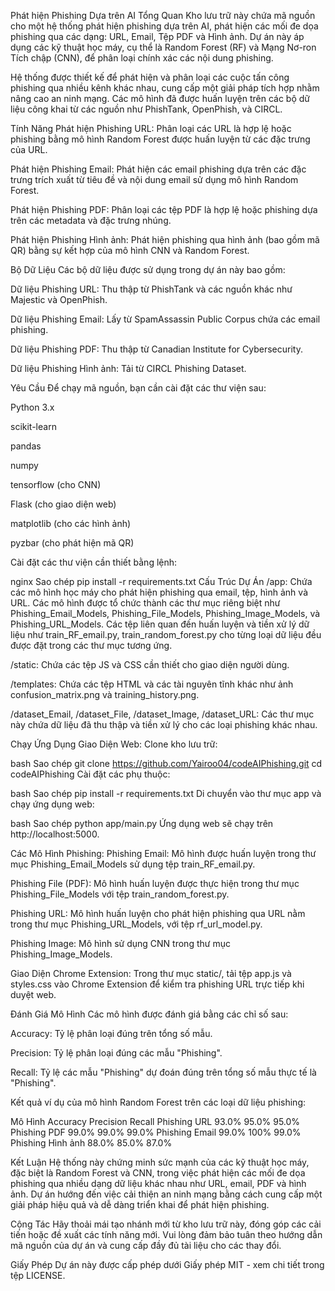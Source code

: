 Phát hiện Phishing Dựa trên AI
Tổng Quan
Kho lưu trữ này chứa mã nguồn cho một hệ thống phát hiện phishing dựa trên AI, phát hiện các mối đe dọa phishing qua các dạng: URL, Email, Tệp PDF và Hình ảnh. Dự án này áp dụng các kỹ thuật học máy, cụ thể là Random Forest (RF) và Mạng Nơ-ron Tích chập (CNN), để phân loại chính xác các nội dung phishing.

Hệ thống được thiết kế để phát hiện và phân loại các cuộc tấn công phishing qua nhiều kênh khác nhau, cung cấp một giải pháp tích hợp nhằm nâng cao an ninh mạng. Các mô hình đã được huấn luyện trên các bộ dữ liệu công khai từ các nguồn như PhishTank, OpenPhish, và CIRCL.

Tính Năng
Phát hiện Phishing URL: Phân loại các URL là hợp lệ hoặc phishing bằng mô hình Random Forest được huấn luyện từ các đặc trưng của URL.

Phát hiện Phishing Email: Phát hiện các email phishing dựa trên các đặc trưng trích xuất từ tiêu đề và nội dung email sử dụng mô hình Random Forest.

Phát hiện Phishing PDF: Phân loại các tệp PDF là hợp lệ hoặc phishing dựa trên các metadata và đặc trưng nhúng.

Phát hiện Phishing Hình ảnh: Phát hiện phishing qua hình ảnh (bao gồm mã QR) bằng sự kết hợp của mô hình CNN và Random Forest.

Bộ Dữ Liệu
Các bộ dữ liệu được sử dụng trong dự án này bao gồm:

Dữ liệu Phishing URL: Thu thập từ PhishTank và các nguồn khác như Majestic và OpenPhish.

Dữ liệu Phishing Email: Lấy từ SpamAssassin Public Corpus chứa các email phishing.

Dữ liệu Phishing PDF: Thu thập từ Canadian Institute for Cybersecurity.

Dữ liệu Phishing Hình ảnh: Tải từ CIRCL Phishing Dataset.

Yêu Cầu
Để chạy mã nguồn, bạn cần cài đặt các thư viện sau:

Python 3.x

scikit-learn

pandas

numpy

tensorflow (cho CNN)

Flask (cho giao diện web)

matplotlib (cho các hình ảnh)

pyzbar (cho phát hiện mã QR)

Cài đặt các thư viện cần thiết bằng lệnh:

nginx
Sao chép
pip install -r requirements.txt
Cấu Trúc Dự Án
/app: Chứa các mô hình học máy cho phát hiện phishing qua email, tệp, hình ảnh và URL. Các mô hình được tổ chức thành các thư mục riêng biệt như Phishing_Email_Models, Phishing_File_Models, Phishing_Image_Models, và Phishing_URL_Models. Các tệp liên quan đến huấn luyện và tiền xử lý dữ liệu như train_RF_email.py, train_random_forest.py cho từng loại dữ liệu đều được đặt trong các thư mục tương ứng.

/static: Chứa các tệp JS và CSS cần thiết cho giao diện người dùng.

/templates: Chứa các tệp HTML và các tài nguyên tĩnh khác như ảnh confusion_matrix.png và training_history.png.

/dataset_Email, /dataset_File, /dataset_Image, /dataset_URL: Các thư mục này chứa dữ liệu đã thu thập và tiền xử lý cho các loại phishing khác nhau.

Chạy Ứng Dụng
Giao Diện Web:
Clone kho lưu trữ:

bash
Sao chép
git clone https://github.com/Yairoo04/codeAIPhishing.git
cd codeAIPhishing
Cài đặt các phụ thuộc:

bash
Sao chép
pip install -r requirements.txt
Di chuyển vào thư mục app và chạy ứng dụng web:

bash
Sao chép
python app/main.py
Ứng dụng web sẽ chạy trên http://localhost:5000.

Các Mô Hình Phishing:
Phishing Email: Mô hình được huấn luyện trong thư mục Phishing_Email_Models sử dụng tệp train_RF_email.py.

Phishing File (PDF): Mô hình huấn luyện được thực hiện trong thư mục Phishing_File_Models với tệp train_random_forest.py.

Phishing URL: Mô hình huấn luyện cho phát hiện phishing qua URL nằm trong thư mục Phishing_URL_Models, với tệp rf_url_model.py.

Phishing Image: Mô hình sử dụng CNN trong thư mục Phishing_Image_Models.

Giao Diện Chrome Extension:
Trong thư mục static/, tải tệp app.js và styles.css vào Chrome Extension để kiểm tra phishing URL trực tiếp khi duyệt web.

Đánh Giá Mô Hình
Các mô hình được đánh giá bằng các chỉ số sau:

Accuracy: Tỷ lệ phân loại đúng trên tổng số mẫu.

Precision: Tỷ lệ phân loại đúng các mẫu "Phishing".

Recall: Tỷ lệ các mẫu "Phishing" dự đoán đúng trên tổng số mẫu thực tế là "Phishing".

Kết quả ví dụ của mô hình Random Forest trên các loại dữ liệu phishing:

Mô Hình	Accuracy	Precision	Recall
Phishing URL	93.0%	95.0%	95.0%
Phishing PDF	99.0%	99.0%	99.0%
Phishing Email	99.0%	100%	99.0%
Phishing Hình ảnh	88.0%	85.0%	87.0%

Kết Luận
Hệ thống này chứng minh sức mạnh của các kỹ thuật học máy, đặc biệt là Random Forest và CNN, trong việc phát hiện các mối đe dọa phishing qua nhiều dạng dữ liệu khác nhau như URL, email, PDF và hình ảnh. Dự án hướng đến việc cải thiện an ninh mạng bằng cách cung cấp một giải pháp hiệu quả và dễ dàng triển khai để phát hiện phishing.

Cộng Tác
Hãy thoải mái tạo nhánh mới từ kho lưu trữ này, đóng góp các cải tiến hoặc đề xuất các tính năng mới. Vui lòng đảm bảo tuân theo hướng dẫn mã nguồn của dự án và cung cấp đầy đủ tài liệu cho các thay đổi.

Giấy Phép
Dự án này được cấp phép dưới Giấy phép MIT - xem chi tiết trong tệp LICENSE.
